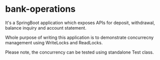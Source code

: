 # bank-operations

It's a SpringBoot application which exposes APIs for deposit, withdrawal, balance inquiry and account statement. 

Whole purpose of writing this application is to demonstrate concurrecny management using WriteLocks and ReadLocks.

Please note, the concurrency can be tested using standalone Test class.
